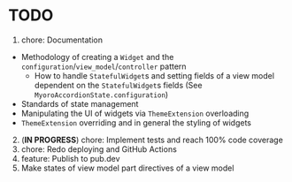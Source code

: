 # TODO

1. chore: Documentation

- Methodology of creating a `Widget` and the `configuration`/`view_model`/`controller` pattern
  - How to handle `StatefulWidget`s and setting fields of a view model dependent on the `StatefulWidget`s fields (See `MyoroAccordionState.configuration`)
- Standards of state management
- Manipulating the UI of widgets via `ThemeExtension` overloading
- `ThemeExtension` overriding and in general the styling of widgets

2. (**IN PROGRESS**) chore: Implement tests and reach 100% code coverage
3. chore: Redo deploying and GitHub Actions
4. feature: Publish to pub.dev
5. Make states of view model part directives of a view model
